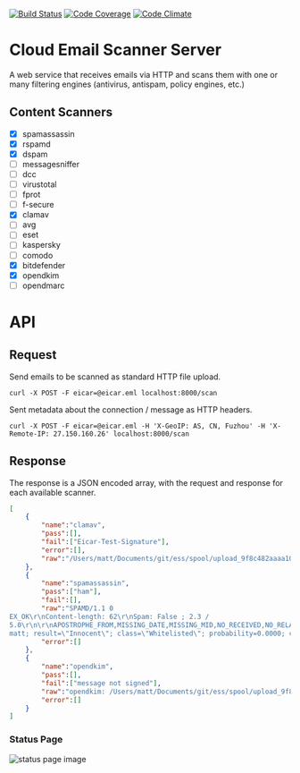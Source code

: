 [![Build Status][ci-img]][ci-url]
[![Code Coverage][cov-img]][cov-url]
[![Code Climate][clim-img]][clim-url]

# Cloud Email Scanner Server

A web service that receives emails via HTTP and scans them with one or many filtering engines (antivirus, antispam, policy engines, etc.)

## Content Scanners

- [x] spamassassin
- [x] rspamd
- [x] dspam
- [ ] messagesniffer
- [ ] dcc
- [ ] virustotal
- [ ] fprot
- [ ] f-secure
- [x] clamav
- [ ] avg
- [ ] eset
- [ ] kaspersky
- [ ] comodo
- [x] bitdefender
- [x] opendkim
- [ ] opendmarc

# API

## Request

Send emails to be scanned as standard HTTP file upload.

`curl -X POST -F eicar=@eicar.eml localhost:8000/scan`

Sent metadata about the connection / message as HTTP headers.

`curl -X POST -F eicar=@eicar.eml -H 'X-GeoIP: AS, CN, Fuzhou' -H 'X-Remote-IP: 27.150.160.26' localhost:8000/scan`

## Response

The response is a JSON encoded array, with the request and response for
each available scanner.

```json
[
    {
        "name":"clamav",
        "pass":[],
        "fail":["Eicar-Test-Signature"],
        "error":[],
        "raw":"/Users/matt/Documents/git/ess/spool/upload_9f8c482aaaa10fcf501bf5259c00746c.eml: Eicar-Test-Signature FOUND\n"
    },
    {
        "name":"spamassassin",
        "pass":["ham"],
        "fail":[],
        "raw":"SPAMD/1.1 0
EX_OK\r\nContent-length: 62\r\nSpam: False ; 2.3 /
5.0\r\n\r\nAPOSTROPHE_FROM,MISSING_DATE,MISSING_MID,NO_RECEIVED,NO_RELAYS","error":[]},{"pass":["5646b98f634915112796250"],"fail":[],"name":"dspam","raw":"X-DSPAM-Result:
matt; result=\"Innocent\"; class=\"Whitelisted\"; probability=0.0000; confidence=0.99; signature=5646b98f634915112796250\n",
        "error":[]
    },
    {
        "name":"opendkim",
        "pass":[],
        "fail":["message not signed"],
        "raw":"opendkim: /Users/matt/Documents/git/ess/spool/upload_9f8c482aaaa10fcf501bf5259c00746c.eml: message not signed\n",
        "error":[]
    }
]
```

### Status Page

![status page image](https://cloud.githubusercontent.com/assets/261635/11162087/56acf54a-8a46-11e5-882c-5d8b5a704d71.png)


[ci-img]: https://travis-ci.org/cloud-ecs/ecsd.svg
[ci-url]: https://travis-ci.org/cloud-ecs/ecsd
[cov-img]: https://codecov.io/github/cloud-ecs/ecsd/coverage.svg
[cov-url]: https://codecov.io/github/cloud-ecs/ecsd
[clim-img]: https://codeclimate.com/github/cloud-ecs/ecsd/badges/gpa.svg
[clim-url]: https://codeclimate.com/github/cloud-ecs/ecsd

